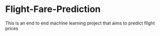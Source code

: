 # Flight-Fare-Prediction
This is an end to end machine learning project that aims to predict flight prices 
